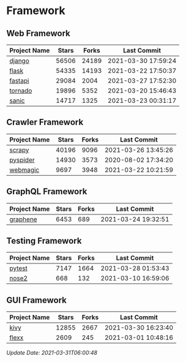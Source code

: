 # Framework

## Web Framework
| Project Name | Stars | Forks | Last Commit |
| ------------ | ----- | ----- | ----------- |
| [django](https://github.com/django/django) | 56506 | 24189 | 2021-03-30 17:59:24 |
| [flask](https://github.com/pallets/flask) | 54335 | 14193 | 2021-03-22 17:50:37 |
| [fastapi](https://github.com/tiangolo/fastapi) | 29084 | 2004 | 2021-03-27 17:52:30 |
| [tornado](https://github.com/tornadoweb/tornado) | 19896 | 5352 | 2021-03-20 15:46:43 |
| [sanic](https://github.com/sanic-org/sanic) | 14717 | 1325 | 2021-03-23 00:31:17 |

## Crawler Framework
| Project Name | Stars | Forks | Last Commit |
| ------------ | ----- | ----- | ----------- |
| [scrapy](https://github.com/scrapy/scrapy) | 40196 | 9096 | 2021-03-26 13:45:26 |
| [pyspider](https://github.com/binux/pyspider) | 14930 | 3573 | 2020-08-02 17:34:20 |
| [webmagic](https://github.com/code4craft/webmagic) | 9697 | 3948 | 2021-03-22 10:21:59 |

## GraphQL Framework
| Project Name | Stars | Forks | Last Commit |
| ------------ | ----- | ----- | ----------- |
| [graphene](https://github.com/graphql-python/graphene) | 6453 | 689 | 2021-03-24 19:32:51 |

## Testing Framework
| Project Name | Stars | Forks | Last Commit |
| ------------ | ----- | ----- | ----------- |
| [pytest](https://github.com/pytest-dev/pytest) | 7147 | 1664 | 2021-03-28 01:53:43 |
| [nose2](https://github.com/nose-devs/nose2) | 668 | 132 | 2021-03-10 16:59:06 |

## GUI Framework
| Project Name | Stars | Forks | Last Commit |
| ------------ | ----- | ----- | ----------- |
| [kivy](https://github.com/kivy/kivy) | 12855 | 2667 | 2021-03-30 16:23:40 |
| [flexx](https://github.com/flexxui/flexx) | 2609 | 245 | 2021-03-01 10:48:16 |

*Update Date: 2021-03-31T06:00:48*